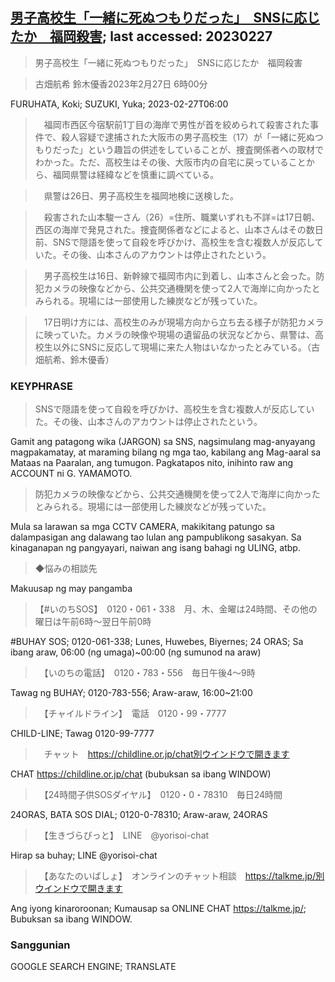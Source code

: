 
## [男子高校生「一緒に死ぬつもりだった」　SNSに応じたか　福岡殺害](https://www.asahi.com/articles/ASR2V61G0R2VTIPE005.html?iref=comtop_7_05); last accessed: 20230227

> 男子高校生「一緒に死ぬつもりだった」　SNSに応じたか　福岡殺害

> 古畑航希 鈴木優香2023年2月27日 6時00分

FURUHATA, Koki; SUZUKI, Yuka; 2023-02-27T06:00

>　福岡市西区今宿駅前1丁目の海岸で男性が首を絞められて殺害された事件で、殺人容疑で逮捕された大阪市の男子高校生（17）が「一緒に死ぬつもりだった」という趣旨の供述をしていることが、捜査関係者への取材でわかった。ただ、高校生はその後、大阪市内の自宅に戻っていることから、福岡県警は経緯などを慎重に調べている。

>　県警は26日、男子高校生を福岡地検に送検した。

>　殺害された山本駿一さん（26）=住所、職業いずれも不詳=は17日朝、西区の海岸で発見された。捜査関係者などによると、山本さんはその数日前、SNSで隠語を使って自殺を呼びかけ、高校生を含む複数人が反応していた。その後、山本さんのアカウントは停止されたという。

>　男子高校生は16日、新幹線で福岡市内に到着し、山本さんと会った。防犯カメラの映像などから、公共交通機関を使って2人で海岸に向かったとみられる。現場には一部使用した練炭などが残っていた。

>　17日明け方には、高校生のみが現場方向から立ち去る様子が防犯カメラに映っていた。カメラの映像や現場の遺留品の状況などから、県警は、高校生以外にSNSに反応して現場に来た人物はいなかったとみている。（古畑航希、鈴木優香）


### KEYPHRASE 

> SNSで隠語を使って自殺を呼びかけ、高校生を含む複数人が反応していた。その後、山本さんのアカウントは停止されたという。

Gamit ang patagong wika (JARGON) sa SNS, nagsimulang mag-anyayang magpakamatay, at maraming bilang ng mga tao, kabilang ang Mag-aaral sa Mataas na Paaralan, ang tumugon. Pagkatapos nito, inihinto raw ang ACCOUNT ni G. YAMAMOTO.

> 防犯カメラの映像などから、公共交通機関を使って2人で海岸に向かったとみられる。現場には一部使用した練炭などが残っていた。

Mula sa larawan sa mga CCTV CAMERA, makikitang patungo sa dalampasigan ang dalawang tao lulan ang pampublikong sasakyan. Sa kinaganapan ng pangyayari, naiwan ang isang bahagi ng ULING, atbp.

> ◆悩みの相談先

Makuusap ng may pangamba

> 【#いのちSOS】　0120・061・338　月、木、金曜は24時間、その他の曜日は午前6時～翌日午前0時

#BUHAY SOS; 0120-061-338; Lunes, Huwebes, Biyernes; 24 ORAS; Sa ibang araw, 06:00 (ng umaga)~00:00 (ng sumunod na araw)

>　【いのちの電話】　0120・783・556　毎日午後4～9時

Tawag ng BUHAY; 0120-783-556; Araw-araw, 16:00~21:00

>　【チャイルドライン】　電話　0120・99・7777

CHILD-LINE; Tawag 0120-99-7777

>　チャット　https://childline.or.jp/chat別ウインドウで開きます

CHAT https://childline.or.jp/chat (bubuksan sa ibang WINDOW)

>　【24時間子供SOSダイヤル】　0120・0・78310　毎日24時間

24ORAS, BATA SOS DIAL; 0120-0-78310; Araw-araw, 24ORAS

>　【生きづらびっと】　LINE　@yorisoi-chat

Hirap sa buhay; LINE @yorisoi-chat

>　【あなたのいばしょ】　オンラインのチャット相談　https://talkme.jp/別ウインドウで開きます

Ang iyong kinaroroonan; Kumausap sa ONLINE CHAT https://talkme.jp/; Bubuksan sa ibang WINDOW.

### Sanggunian

GOOGLE SEARCH ENGINE; TRANSLATE
